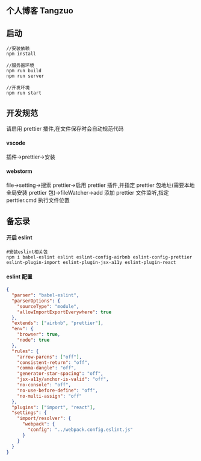 ## 个人博客 Tangzuo

## 启动

```
//安装依赖
npm install

//服务器环境
npm run build
npm run server

//开发环境
npm run start

```

## 开发规范

请启用 prettier 插件,在文件保存时会自动规范代码

#### vscode

插件->prettier->安装

#### webstorm

file->setting->搜索 prettier->启用 prettier 插件,并指定 prettier 包地址(需要本地全局安装 prettier 包)->fileWatcher->add 添加 prettier 文件监听,指定 perttier.cmd 执行文件位置

## 备忘录

#### 开启 eslint

```
#安装eslint相关包
npm i babel-eslint eslint eslint-config-airbnb eslint-config-prettier eslint-plugin-import eslint-plugin-jsx-a11y eslint-plugin-react
```

#### eslint 配置

```json
{
  "parser": "babel-eslint",
  "parserOptions": {
    "sourceType": "module",
    "allowImportExportEverywhere": true
  },
  "extends": ["airbnb", "prettier"],
  "env": {
    "browser": true,
    "node": true
  },
  "rules": {
    "arrow-parens": ["off"],
    "consistent-return": "off",
    "comma-dangle": "off",
    "generator-star-spacing": "off",
    "jsx-a11y/anchor-is-valid": "off",
    "no-console": "off",
    "no-use-before-define": "off",
    "no-multi-assign": "off"
  },
  "plugins": ["import", "react"],
  "settings": {
    "import/resolver": {
      "webpack": {
        "config": "../webpack.config.eslint.js"
      }
    }
  }
}
```
